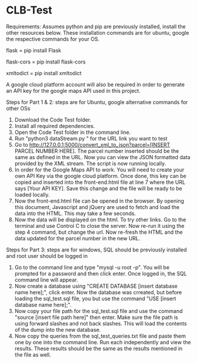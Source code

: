 # CLB-Test
Requirements: Assumes python and pip are previously installed, install the other resources below. These installation commands are for ubuntu, google the respective commands for your OS.

flask = pip install Flask

flask-cors = pip install flask-cors

xmltodict = pip install xmltodict

A google cloud platform account will also be required in order to generate an API key for the google maps API used in this project. 

Steps for Part 1 & 2: steps are for Ubuntu, google alternative commands for other OSs
1. Download the Code Test folder. 
2. Install all required dependencies.
3. Open the Code Test folder in the command line. 
4. Run "python3 dataStream.py <url link>" for the URL link you want to test
5. Go to http://127.0.0.1:5000/convert_xml_to_json?parcel=[INSERT PARCEL NUMBER HERE]. The parcel number inserted should be the same as defined in the URL. Now you can view the JSON formatted data provided by the XML stream. The script is now running locally.
6. In order for the Google Maps API to work. You will need to create your own API Key via the google cloud platform. Once done, this key can be copied and inserted into the front-end.html file at line 7 where the URL says [Your API KEY]. Save this change and the file will be ready to be loaded locally. 
7. Now the front-end.html file can be opened in the browser. By opening this document, Javascript and jQuery are used to fetch and load the data into the HTML. This may take a few seconds. 
8. Now the data will be displayed on the html. To try other links. Go to the terminal and use Control C to close the server. Now re-run it using the step 4 command, but change the url. Now re-fresh the HTML and the data updated for the parcel number in the new URL. 

Steps for Part 3: steps are for windows, SQL should be previously installed and root user should be logged in
1. Go to the command line and type "mysql -u root -p". You will be prompted for a password and then click enter. Once logged in, the SQL command line will appear. 
2. Now create a database using "CREATE DATABASE [insert database name here];", click enter. Now the database was crreated, but before loading the sql_test.sql file, you but use the command "USE [insert database name here];". 
3. Now copy your file path for the sql_test.sql file and use the command "source [insert file path here]" then enter. Make sure the file path is using forward slashes and not back slashes. This will load the contents of the dump into the new database. 
4. Now copy the queries from the sql_test_queries.txt file and paste them one by one into the command line. Run each independently and view the results. These results should be the same as the results mentioned in the file as well. 
